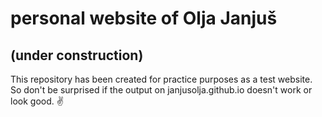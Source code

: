 # personal website of Olja Janjuš
## (under construction)

This repository has been created for practice purposes as a test website. So don't be surprised if the output on janjusolja.github.io doesn't work or look good. :v: